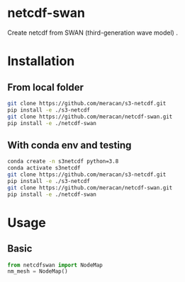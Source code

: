 # netcdf-swan
Create netcdf from SWAN (third-generation wave model) .

# Installation
## From local folder
```bash
git clone https://github.com/meracan/s3-netcdf.git
pip install -e ./s3-netcdf
git clone https://github.com/meracan/netcdf-swan.git
pip install -e ./netcdf-swan
```

## With conda env and testing
```bash
conda create -n s3netcdf python=3.8
conda activate s3netcdf
git clone https://github.com/meracan/s3-netcdf.git
pip install -e ./s3-netcdf
git clone https://github.com/meracan/netcdf-swan.git
pip install -e ./netcdf-swan
```


# Usage
## Basic
```python
from netcdfswan import NodeMap
nm_mesh = NodeMap()

```

